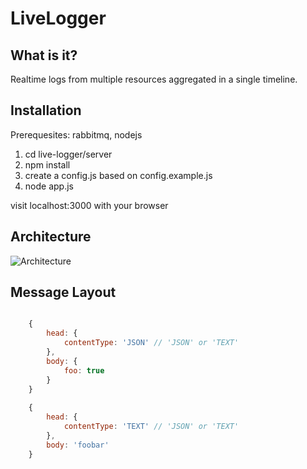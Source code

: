 LiveLogger
===========

What is it?
-------------

Realtime logs from multiple resources aggregated in a single timeline.

Installation
-------------

Prerequesites: rabbitmq, nodejs

1. cd live-logger/server
2. npm install
3. create a config.js based on config.example.js
4. node app.js

visit localhost:3000 with your browser


Architecture
-------------

![Architecture](https://www.lucidchart.com/publicSegments/view/515bd458-3d98-4bc4-869b-6ea00a000771/image.png "Architecture")

Message Layout
-------------
```Javascript

    {
        head: {
            contentType: 'JSON' // 'JSON' or 'TEXT'
        },
        body: {
            foo: true
        }
    }
    
    {
        head: {
            contentType: 'TEXT' // 'JSON' or 'TEXT'
        },
        body: 'foobar'
    }

```
